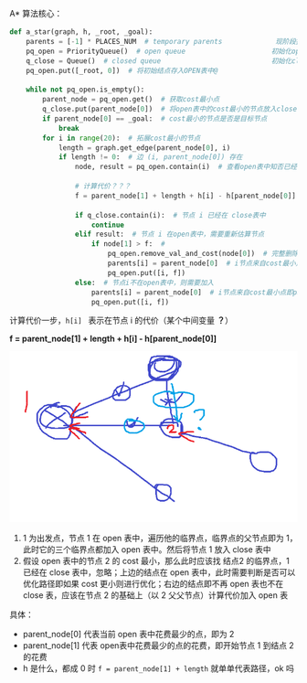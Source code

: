 











A* 算法核心：

```python
def a_star(graph, h, _root, _goal):
    parents = [-1] * PLACES_NUM  # temporary parents             现阶段搜索过程中的每个节点的父结点记录@
    pq_open = PriorityQueue()  # open queue                     初始化open表@
    q_close = Queue()  # closed queue                           初始化closed表@
    pq_open.put([_root, 0])  # 将初始结点存入OPEN表中@

    while not pq_open.is_empty():
        parent_node = pq_open.get()  # 获取cost最小点
        q_close.put(parent_node[0])  # 将open表中的cost最小的节点放入close表
        if parent_node[0] == _goal:  # cost最小的节点是否是目标节点
            break
        for i in range(20):  # 拓展cost最小的节点
            length = graph.get_edge(parent_node[0], i)
            if length != 0:  # 边 (i, parent_node[0]) 存在
                node, result = pq_open.contain(i)  # 查看open表中知否已经存在该节点

                # 计算代价？？？
                f = parent_node[1] + length + h[i] - h[parent_node[0]]  # 计算 cost

                if q_close.contain(i):  # 节点 i 已经在 close表中
                    continue
                elif result:  # 节点 i 在open表中，需要重新估算节点
                    if node[1] > f:  #
                        pq_open.remove_val_and_cost(node[0])  # 完整删除
                        parents[i] = parent_node[0]  # i节点来自cost最小点即parent_node[0]
                        pq_open.put([i, f])
                else:  # 节点i不在open表中，则需要加入
                    parents[i] = parent_node[0]  # i节点来自cost最小点即parent_node[0]
                    pq_open.put([i, f])
```

计算代价一步，`h[i] ` 表示在节点 i 的代价（某个中间变量 **？**）

**f    =    parent_node[1]    +    length    +    h[i]    -   h[parent_node[0]]**

<img src="images/README.assets/image-20210814162539349.png" alt="image-20210814162539349" style="zoom:80%;" />

1. 1 为出发点，节点 1 在 open 表中，遍历他的临界点，临界点的父节点即为 1，此时它的三个临界点都加入 open 表中。然后将节点 1 放入 close 表中
2. 假设 open 表中的节点 2 的 cost 最小，那么此时应该找 结点2 的临界点，1 已经在 close 表中，忽略；上边的结点在 open 表中，此时需要判断是否可以优化路径即如果 cost 更小则进行优化；右边的结点即不再 open 表也不在 close 表，应该在节点 2 的基础上（以 2 父父节点）计算代价加入 open 表

具体：

- parent_node[0] 代表当前 open 表中花费最少的点，即为 2 
- parent_node[1] 代表 open表中花费最少的点的花费，即开始节点 1 到结点 2 的花费
- h 是什么，都成 0 时 `f = parent_node[1] + length` 就单单代表路径，ok 吗

